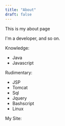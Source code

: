 ```yaml
---
title: "About"
draft: false
---
```


This is my about page

I'm a developer, and so on.  

Knowledge:  

- Java  
- Javascript  

Rudimentary:
- JSP  
- Tomcat  
- Sql  
- Jquery  
- Bashscript  
- Linux  
  
  
My Site: